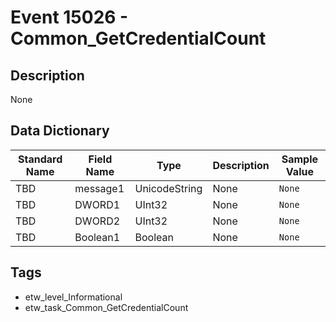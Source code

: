 # Event 15026 - Common_GetCredentialCount

## Description
None

## Data Dictionary
|Standard Name|Field Name|Type|Description|Sample Value|
|---|---|---|---|---|
|TBD|message1|UnicodeString|None|`None`|
|TBD|DWORD1|UInt32|None|`None`|
|TBD|DWORD2|UInt32|None|`None`|
|TBD|Boolean1|Boolean|None|`None`|

## Tags
* etw_level_Informational
* etw_task_Common_GetCredentialCount